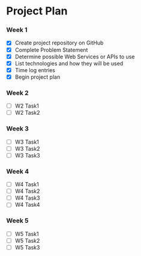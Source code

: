 # Project Plan

### Week 1
- [X] Create project repository on GitHub
- [X] Complete Problem Statement
- [X] Determine possible Web Services or APIs to use
- [X] List technologies and how they will be used
- [X] Time log entries
- [X] Begin project plan

### Week 2
- [ ] W2 Task1
- [ ] W2 Task2

### Week 3
- [ ] W3 Task1
- [ ] W3 Task2
- [ ] W3 Task3

### Week 4
- [ ] W4 Task1
- [ ] W4 Task2
- [ ] W4 Task3
- [ ] W4 Task4

### Week 5
- [ ] W5 Task1
- [ ] W5 Task2
- [ ] W5 Task3
